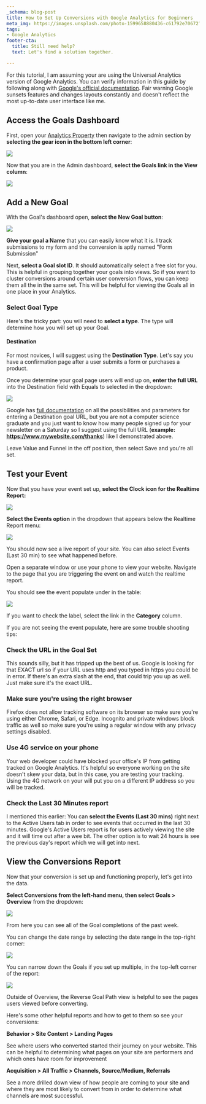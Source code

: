 ```yaml
---
_schema: blog-post
title: How to Set Up Conversions with Google Analytics for Beginners
meta_img: https://images.unsplash.com/photo-1599658880436-c61792e70672?ixlib=rb-1.2.1&ixid=MnwxMjA3fDB8MHxwaG90by1wYWdlfHx8fGVufDB8fHx8&auto=format&fit=crop&w=1050&q=80
tags:
- Google Analytics
footer-cta:
  title: Still need help?
  text: Let's find a solution together.

---
```

For this tutorial, I am assuming your are using the Universal Analytics version of Google Analytics. You can verify information in this guide by following along with [Google's official documentation](https://support.google.com/analytics/answer/1032415?hl=en&ref_topic=6150889#zippy=%2Cin-this-article "Google's official documentation"). Fair warning Google sunsets features and changes layouts constantly and doesn't reflect the most up-to-date user interface like me.

## Access the Goals Dashboard

First, open your [Analytics Property](https://analytics.google.com/) then navigate to the admin section by **selecting the gear icon in the bottom left corner**:

![](/images/admin-select.jpg)

Now that you are in the Admin dashboard, **select the Goals link in the View column**:

![](/images/ga-admin-menu-1.png)

## Add a New Goal

With the Goal's dashboard open, **select the New Goal button**:

![](/images/new-goal.jpg)

**Give your goal a Name** that you can easily know what it is. I track submissions to my form and the conversion is aptly named "Form Submission"

Next, **select a Goal slot ID**. It should automatically select a free slot for you. This is helpful in grouping together your goals into views. So if you want to cluster conversions around certain user conversion flows, you can keep them all the in the same set. This will be helpful for viewing the Goals all in one place in your Analytics.

### Select Goal Type

Here's the tricky part: you will need to **select a type**. The type will determine how you will set up your Goal.

#### Destination

For most novices, I will suggest using the **Destination Type**. Let's say you have a confirmation page after a user submits a form or purchases a product.

Once you determine your goal page users will end up on, **enter the full URL** into the Destination field with Equals to selected in the dropdown:

![](/images/destination-goal.jpg)

Google has [full documentation](https://support.google.com/analytics/answer/1116091?hl=en#zippy=%2Cin-this-article) on all the possibilities and parameters for entering a Destination goal URL, but you are not a computer science graduate and you just want to know how many people signed up for your newsletter on a Saturday so I suggest using the full URL (**example: https://www.mywebsite.com/thanks**) like I demonstrated above.

Leave Value and Funnel in the off position, then select Save and you're all set.

## Test your Event

Now that you have your event set up, **select the Clock icon for the Realtime Report:**

![](/images/realtime-from-admin.jpg)

**Select the Events option** in the dropdown that appears below the Realtime Report menu:

![](/images/realtime-events-report.jpg)

You should now see a live report of your site. You can also select Events (Last 30 min) to see what happened before.

Open a separate window or use your phone to view your website. Navigate to the page that you are triggering the event on and watch the realtime report.

You should see the event populate under in the table:

![](/images/realtime-event.jpg)

If you want to check the label, select the link in the  **Category** column.

If you are not seeing the event populate, here are some trouble shooting tips:

### Check the URL in the Goal Set

This sounds silly, but it has tripped up the best of us. Google is looking for that EXACT url so if your URL uses http and you typed in https you could be in error. If there's an extra slash at the end, that could trip you up as well. Just make sure it's the exact URL.

### Make sure you're using the right browser

Firefox does not allow tracking software on its browser so make sure you're using either Chrome, Safari, or Edge. Incognito and private windows block traffic as well so make sure you're using a regular window with any privacy settings disabled.

### Use 4G service on your phone

Your web developer could have blocked your office's IP from getting tracked on Google Analytics. It's helpful so everyone working on the site doesn't skew your data, but in this case, you are testing your tracking. Using the 4G network on your will put you on a different IP address so you will be tracked.

### Check the Last 30 Minutes report

I mentioned this earlier: You can **select the Events (Last 30 mins)** right next to the Active Users tab in order to see events that occurred in the last 30 minutes. Google's Active Users report is for users actively viewing the site and it will time out after a wee bit. The other option is to wait 24 hours is see the previous day's report which we will get into next.

## View the Conversions Report

Now that your conversion is set up and functioning properly, let's get into the data.

**Select Conversions from the left-hand menu, then select Goals > Overview** from the dropdown:

![](/images/conversions-report.jpg)

From here you can see all of the Goal completions of the past week.

You can change the date range by selecting the date range in the top-right corner:

![](/images/date-range.jpg)

You can narrow down the Goals if you set up multiple, in the top-left corner of the report:

![](/images/goal-option.jpg)

Outside of Overview, the Reverse Goal Path view is helpful to see the pages users viewed before converting.

Here's some other helpful reports and how to get to them so see your conversions:

**Behavior > Site Content > Landing Pages**

See where users who converted started their journey on your website. This can be helpful to determining what pages on your site are performers and which ones have room for improvement

**Acquisition >  All Traffic > Channels, Source/Medium, Referrals**

See a more drilled down view of how people are coming to your site and where they are most likely to convert from in order to determine what channels are most successful.